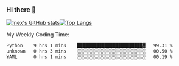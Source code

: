 ### Hi there 👋
[![lnex's GitHub stats](https://github-readme-stats.vercel.app/api?username=lnexenl&count_private=true&show_icons=true)](https://github.com/anuraghazra/github-readme-stats)[![Top Langs](https://github-readme-stats.vercel.app/api/top-langs/?username=lnexenl&layout=compact&langs_count=8&exclude_repo=32-bit-MIPS-CPU)](https://github.com/anuraghazra/github-readme-stats)

My Weekly Coding Time:
<!--START_SECTION:waka-->

```txt
Python    9 hrs 1 mins    ████████████████████████▓   99.31 %
unknown   0 hrs 3 mins    ░░░░░░░░░░░░░░░░░░░░░░░░░   00.50 %
YAML      0 hrs 1 mins    ░░░░░░░░░░░░░░░░░░░░░░░░░   00.19 %
```

<!--END_SECTION:waka-->
